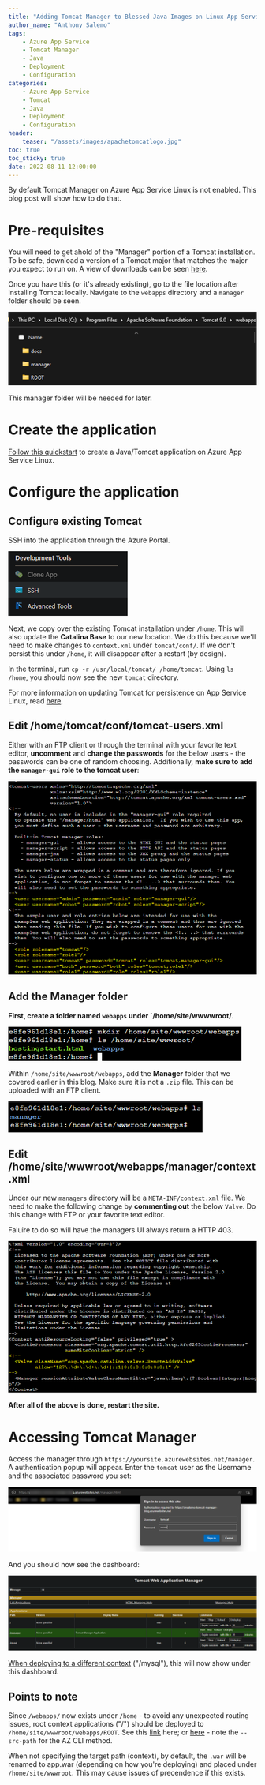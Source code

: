 ```yaml
---
title: "Adding Tomcat Manager to Blessed Java Images on Linux App Service"
author_name: "Anthony Salemo"
tags:
    - Azure App Service
    - Tomcat Manager
    - Java
    - Deployment
    - Configuration
categories:
    - Azure App Service
    - Tomcat
    - Java
    - Deployment
    - Configuration
header:
    teaser: "/assets/images/apachetomcatlogo.jpg" 
toc: true
toc_sticky: true
date: 2022-08-11 12:00:00
---
```


By default Tomcat Manager on Azure App Service Linux is not enabled. This blog post will show how to do that.

# Pre-requisites
You will need to get ahold of the "Manager" portion of a Tomcat installation. To be safe, download a version of a Tomcat major that matches the major you expect to run on. A view of downloads can be seen [here](https://tomcat.apache.org/).

Once you have this (or it's already existing), go to the file location after installing Tomcat locally. Navigate to the `webapps` directory and a `manager` folder should be seen.

![Tomcat local directories](/media/2022/08/azure-oss-tomcat-manager-1.png)

This manager folder will be needed for later.

# Create the application
[Follow this quickstart](https://docs.microsoft.com/en-us/azure/app-service/quickstart-java?tabs=tomcat&pivots=platform-linux-development-environment-azure-portal) to create a Java/Tomcat application on Azure App Service Linux.

# Configure the application
## Configure existing Tomcat
SSH into the application through the Azure Portal.

![App Service SSH](/media/2022/08/azure-oss-tomcat-manager-2.png)

Next, we copy over the existing Tomcat installation under `/home`. This will also update the **Catalina Base** to our new location. We do this because we'll need to make changes to `context.xml` under `tomcat/conf/`. If we don't persist this under `/home`, it will disappear after a restart (by design).

In the terminal, run `cp -r /usr/local/tomcat/ /home/tomcat`. Using `ls /home`, you should now see the new `tomcat` directory.

For more information on updating Tomcat for persistence on App Service Linux, read [here](https://azureossd.github.io/2022/05/20/Custom-Tomcat-Configuration-on-Azure-App-Service-Linux/index.html).

## Edit /home/tomcat/conf/tomcat-users.xml
Either with an FTP client or through the terminal with your favorite text editor, **uncomment** and **change the passwords** for the below users - the passwords can be one of random choosing. Additionally, **make sure to add the `manager-gui` role to the tomcat user**:

![Editing Tomcat Users](/media/2022/08/azure-oss-tomcat-manager-4.png)

## Add the Manager folder
**First, create a folder named `webapps` under `/home/site/wwwwroot/**.

![Adding a webapps folder](/media/2022/08/azure-oss-tomcat-manager-5.png)

Within `/home/site/wwwroot/webapps`, add the **Manager** folder that we covered earlier in this blog. Make sure it is not a `.zip` file. This can be uploaded with an FTP client.

![New Manager directory](/media/2022/08/azure-oss-tomcat-manager-7.png)

## Edit /home/site/wwwroot/webapps/manager/context.xml
Under our new `managers` directory will be a `META-INF/context.xml` file. We need to make the following change by **commenting out** the below `Valve`. Do this change with FTP or your favorite text editor.

Faluire to do so will have the managers UI always return a HTTP 403.

![Editing Tomcat Context](/media/2022/08/azure-oss-tomcat-manager-6.png)

**After all of the above is done, restart the site.**

# Accessing Tomcat Manager

Access the manager through `https://yoursite.azurewebsites.net/manager`. A authentication popup will appear. Enter the `tomcat` user as the Username and the associated password you set:

![Sign in](/media/2022/08/azure-oss-tomcat-manager-8.png)

And you should now see the dashboard:

![Manager Dashboard](/media/2022/08/azure-oss-tomcat-manager-9.png)

[When deploying to a different context](https://github.com/projectkudu/kudu/wiki/Deploying-WAR-files-using-wardeploy#deploying-to-apps-other-than-root) ("/mysql"), this will now show under this dashboard.


## Points to note

Since `/webapps/` now exists under `/home` - to avoid any unexpected routing issues, root context applications ("/") should be deployed to `/home/site/wwwroot/webapps/ROOT`. See this [link](https://github.com/projectkudu/kudu/wiki/Deploying-WAR-files-using-wardeploy#deploying-to-apps-other-than-root) here; or [here](https://docs.microsoft.com/en-us/cli/azure/webapp?view=azure-cli-latest#az-webapp-deploy-examples) - note the `--src-path` for the AZ CLI method.

When not specifying the target path (context), by default, the `.war` will be renamed to app.war (depending on how you're deploying) and placed under `/home/site/wwwroot`. This may cause issues of precendence if this exists. 